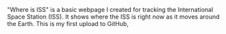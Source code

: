 "Where is ISS" is a basic webpage I created for tracking the International Space Station (ISS). It shows where the ISS is right now as it moves around the Earth. This is my first upload to GitHub,

